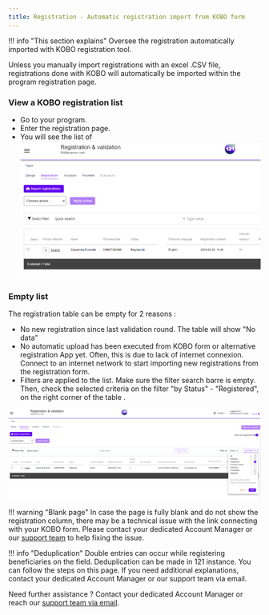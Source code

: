 ```yaml
---
title: Registration - Automatic registration import from KOBO form
---
```


!!! info "This section explains"
    Oversee the registration automatically imported with KOBO registration tool.
    

Unless you manually import registrations with an excel .CSV file, registrations done with KOBO will automatically be imported within the program registration page.


### **View a KOBO registration list**

- Go to your program.
- Enter the registration page.
- You will see the list of 
![Import Registration button](../assets/img/RegistrationImportFile.png)


### **Empty list**

The registration table can be empty for 2 reasons :

- No new registration since last validation round. The table will show "No data"
- No automatic upload has been executed from KOBO form or alternative registration App yet. Often, this is due to lack of internet connexion. Connect to an internet network to start importing new registrations from the registration form.
- Filters are applied to the list. Make sure the filter search barre is empty. Then, check the selected criteria on the filter "by Status" - "Registered", on the right corner of the table .

![Filter Status Registered](../assets/img/FilterFunctionStatusSearch.PNG)


!!! warning "Blank page"
    In case the page is fully blank and do not show the registration column, there may be a technical issue with the link connecting with your KOBO form.
    Please contact your dedicated Account Manager or our <a href="mailto:support@121.global">support team</a> to help fixing the issue.




!!! info "Deduplication"
    Double entries can occur while registering beneficiaries on the field. Deduplication can be made in 121 instance. You can follow the steps on this page. 
    If you need additional explanations, contact your dedicated Account Manager or our support team via email.


Need further assistance ? Contact your dedicated Account Manager or reach our <a href="mailto:support@121.global">support team via email</a>.
